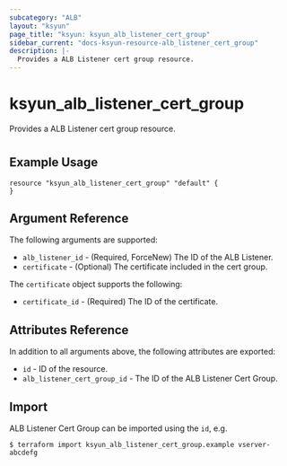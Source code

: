 ```yaml
---
subcategory: "ALB"
layout: "ksyun"
page_title: "ksyun: ksyun_alb_listener_cert_group"
sidebar_current: "docs-ksyun-resource-alb_listener_cert_group"
description: |-
  Provides a ALB Listener cert group resource.
---
```


# ksyun_alb_listener_cert_group

Provides a ALB Listener cert group resource.

#

## Example Usage

```hcl
resource "ksyun_alb_listener_cert_group" "default" {
}
```

## Argument Reference

The following arguments are supported:

* `alb_listener_id` - (Required, ForceNew) The ID of the ALB Listener.
* `certificate` - (Optional) The certificate included in the cert group.

The `certificate` object supports the following:

* `certificate_id` - (Required) The ID of the certificate.

## Attributes Reference

In addition to all arguments above, the following attributes are exported:

* `id` - ID of the resource.
* `alb_listener_cert_group_id` - The ID of the ALB Listener Cert Group.


## Import

ALB Listener Cert Group can be imported using the `id`, e.g.

```
$ terraform import ksyun_alb_listener_cert_group.example vserver-abcdefg
```


